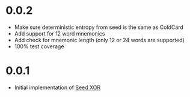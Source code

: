 # 0.0.2

- Make sure deterministic entropy from seed is the same as ColdCard
- Add support for 12 word mnemonics
- Add check for mnemonic length (only 12 or 24 words are supported)
- 100% test coverage

# 0.0.1

- Initial implementation of [Seed XOR](https://seedxor.com/)